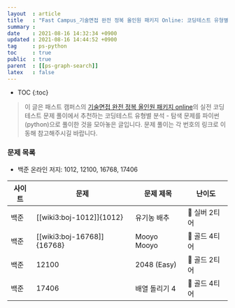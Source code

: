 ```yaml
---
layout  : article
title   : "Fast Campus_기술면접 완전 정복 올인원 패키지 Online: 코딩테스트 유형별 분석 - 탐색"
summary : 
date    : 2021-08-16 14:32:34 +0900
updated : 2021-08-16 14:44:52 +0900
tag     : ps-python
toc     : true
public  : true
parent  : [[ps-graph-search]]
latex   : false
---
```

* TOC
{:toc}

> 이 글은 패스트 캠퍼스의 [기술면접 완전 정복 올인원 패키지 online](https://fastcampus.co.kr/dev_online_algo)의 실전 코딩테스트 문제 풀이에서 추천하는 코딩테스트 유형별 분석 - 탐색 문제를 파이썬(python)으로 풀이한 것을 모아놓은 글입니다. 문제 풀이는 각 번호의 링크로 이동해 참고해주시길 바랍니다.

### 문제 목록

* 백준 온라인 저지: 1012, 12100, 16768, 17406

| 사이트 | 문제                       | 문제 제목        | 난이도          |
| ------ | -------------------------- | ---------------- | --------------- |
| 백준   | [[wiki3:boj-1012]]{1012}   | 유기농 배추      | 🥈 실버 2티어   |
| 백준   | [[wiki3:boj-16768]]{16768} | Mooyo Mooyo      | 🥇 골드 4티어   |
| 백준   | 12100                      | 2048 (Easy)      | 🥇 골드 2티어   |
| 백준   | 17406                      | 배열 돌리기 4    | 🥇 골드 4티어   |
